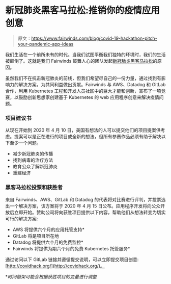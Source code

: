 # 新冠肺炎黑客马拉松:推销你的疫情应用创意

> 原文：<https://www.fairwinds.com/blog/covid-19-hackathon-pitch-your-pandemic-app-ideas>

 我们生活在一个前所未有的时代。当我们试图平衡我们独特的环境时，我们的生活被颠倒了。这就是我们 Fairwinds 鼓舞人心的团队发起[新冠肺炎黑客马拉松](https://gitlab.com/covidhack/covidhack)的原因。

虽然我们不在抗击新冠肺炎的前线，但我们希望尽自己的一份力量，通过找到有影响力的解决方案，为共同利益做出贡献。Fairwinds 与 AWS、Datadog 和 GitLab 合作，利用 Kubernetes 工程和开发人员社区中的巨大才能和创新，宣布了一项竞赛，以鼓励创新思想家创建基于 Kubernetes 的 web 应用程序创意来解决疫情问题。

### **项目建议书**

从现在开始到 2020 年 4 月 10 日，美国有想法的人可以提交他们的项目提案供考虑。提案可以是正在进行的项目或全新的想法，但所有参赛作品必须有助于解决以下至少一个问题。

*   减少新冠肺炎的传播
*   找到病毒的治疗方法
*   教育公众了解新冠肺炎
*   重建经济

### **黑客马拉松投票和获胜者**

来自 Fairwinds、AWS、GitLab 和 Datadog 的代表将对比赛进行评判，并投票选出一个解决方案，该方案将于 2020 年 4 月 15 日公布。应用程序开发将向公众开放后立即开始。赞助公司将向获胜项目提供以下内容，帮助他们从想法转变为切实可行的解决方案:

*   AWS 将提供六个月的应用托管支持*
*   GitLab 将是项目所在地
*   Datadog 将提供六个月的免费监控*
*   Fairwinds 将提供为期六个月的免费 Kubernetes 托管服务*

通过访问以下 GitLab 链接并遵循提交说明，可以立即提交项目创意:[http://covidhack.org/](http://covidhack.org/)。

**时间框架可能会根据获胜项目的变量进行调整*